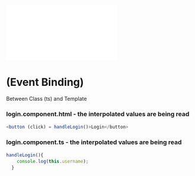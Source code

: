 ![](0.pdf)
# (Event Binding)

Between Class (ts) and Template


### login.component.html - the interpolated values are being read

```typescript
<button (click) = handleLogin()>Login</button>
```

### login.component.ts - the interpolated values are being read
```ts
handleLogin(){
    console.log(this.username);
  }

```


